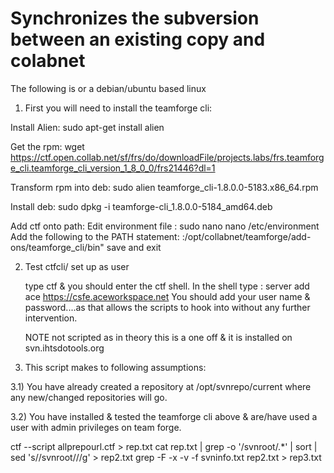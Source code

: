 # Synchronizes the subversion between an existing copy and colabnet

The following is or a debian/ubuntu based linux

1) First you will need to install the teamforge cli:

Install Alien: sudo apt-get install alien

Get the rpm:
wget https://ctf.open.collab.net/sf/frs/do/downloadFile/projects.labs/frs.teamforge_cli.teamforge_cli_version_1_8_0_0/frs21446?dl=1

Transform rpm into deb: sudo alien teamforge_cli-1.8.0.0-5183.x86_64.rpm

Install deb: sudo dpkg -i teamforge-cli_1.8.0.0-5184_amd64.deb

Add ctf onto path: 
  Edit environment file : sudo nano nano /etc/environment
  Add the following to the PATH statement: :/opt/collabnet/teamforge/add-ons/teamforge_cli/bin"
  save and exit
  
  
2) Test ctfcli/ set up as user
   
   type ctf & you should enter the ctf shell.
   In the shell type : server add ace https://csfe.aceworkspace.net
   You should add your user name & password....as that allows the scripts to hook into without any further intervention.
   
   NOTE not scripted as in theory this is a one off & it is installed on   svn.ihtsdotools.org
   
3) This script makes to following assumptions:

3.1) You have already created a repository at  /opt/svnrepo/current where any new/changed repositories will go.

3.2) You have installed & tested the teamforge cli above & are/have used a user with admin privileges on team forge.


ctf --script allprepourl.ctf > rep.txt
cat rep.txt | grep -o '/svnroot/.*' | sort | sed 's/\/svnroot\///g' > rep2.txt
grep -F -x -v -f svninfo.txt rep2.txt > rep3.txt

   
   
   
 
